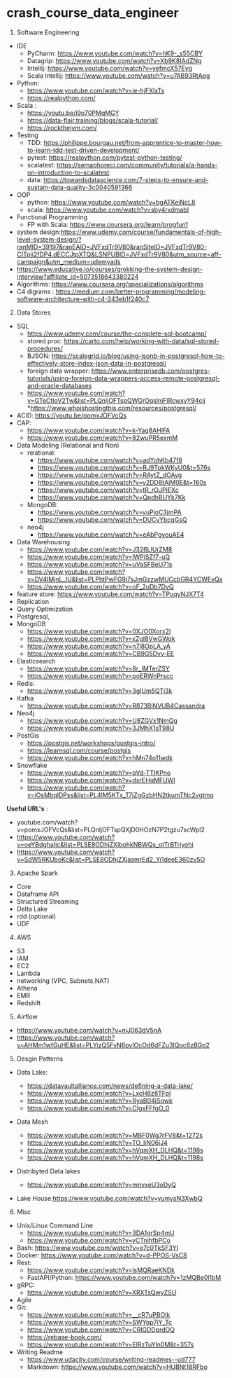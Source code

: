 # crash_course_data_engineer

1. Software Engineering
* IDE
  * PyCharm: https://www.youtube.com/watch?v=hK9-_s55CBY
  * Datagrip: https://www.youtube.com/watch?v=Xb9K8IAdZNg
  * Intellij: https://www.youtube.com/watch?v=yefmcX57Eyg
  * Scala Intellij: https://www.youtube.com/watch?v=u7AB93RtApg
* Python: 
  * https://www.youtube.com/watch?v=ie-hjFXlxTs
  * https://realpython.com/
* Scala :
  * https://youtu.be/i9o70PMqMGY
  * https://data-flair.training/blogs/scala-tutorial/
  * https://rockthejvm.com/
* Testing
  * TDD: https://philippe.bourgau.net/from-apprentice-to-master-how-to-learn-tdd-test-driven-development/
  * pytest: https://realpython.com/pytest-python-testing/
  * scalatest: https://semaphoreci.com/community/tutorials/a-hands-on-introduction-to-scalatest
  * data: https://towardsdatascience.com/7-steps-to-ensure-and-sustain-data-quality-3c0040591366
* OOP
  * python: https://www.youtube.com/watch?v=bgATKeiNcL8
  * scala: https://www.youtube.com/watch?v=sby4rxdmabI
* Functional Programming
  * FP with Scala: https://www.coursera.org/learn/progfun1
* system design:https://www.udemy.com/course/fundamentals-of-high-level-system-design/?ranMID=39197&ranEAID=JVFxdTr9V80&ranSiteID=JVFxdTr9V80-CITpii2fDP4.dECCJtpXTQ&LSNPUBID=JVFxdTr9V80&utm_source=aff-campaign&utm_medium=udemyads
* https://www.educative.io/courses/grokking-the-system-design-interview?affiliate_id=5073518643380224
* Algorithms: https://www.coursera.org/specializations/algorithms
* C4 digrams : https://medium.com/better-programming/modeling-software-architecture-with-c4-243eb1f240c7
2. Data Stores
  * SQL 
    * https://www.udemy.com/course/the-complete-sql-bootcamp/
    * stored proc: https://carto.com/help/working-with-data/sql-stored-procedures/
    * BJSON: https://scalegrid.io/blog/using-jsonb-in-postgresql-how-to-effectively-store-index-json-data-in-postgresql/
    * foreign data wrapper: https://www.enterprisedb.com/postgres-tutorials/using-foreign-data-wrappers-access-remote-postgresql-and-oracle-databases
    * https://www.youtube.com/watch?v=GTeCtIoV2Tw&list=PLQnljOFTspQWGrOqslniFlRcwxyY94cjj
    *https://www.whoishostingthis.com/resources/postgresql/
  * ACID: https://youtu.be/pomxJOFVcQs
  * CAP: 
    * https://www.youtube.com/watch?v=k-Yaq8AHlFA
    * https://www.youtube.com/watch?v=82wuPR5exmM
  * Data Modeling (Relational and Non)
    * relational:
      * https://www.youtube.com/watch?v=adYohKb47f8
      * https://www.youtube.com/watch?v=RJ9TpkWKyU0&t=576s
      * https://www.youtube.com/watch?v=RAytZ_dOAyg
      * https://www.youtube.com/watch?v=y2DD8tAjM0E&t=160s
      * https://www.youtube.com/watch?v=tR_rOJPiEXc
      * https://www.youtube.com/watch?v=QpdhBUYk7Kk
    * MongoDB:
      * https://www.youtube.com/watch?v=yuPjoC3jmPA
      * https://www.youtube.com/watch?v=DUCvYbcgGsQ
    * neo4j
      * https://www.youtube.com/watch?v=eAbPgyouAE4
  * Data Warehousing
    * https://www.youtube.com/watch?v=J326LIUrZM8
    * https://www.youtube.com/watch?v=lWPiSZf7-uQ
    * https://www.youtube.com/watch?v=uVaSFBeU71s
    * https://www.youtube.com/watch?v=DV4IMjnL_IU&list=PLPhtPwFG9i7sJmGzzwMUCcbGR4YCWEvQx
    * https://www.youtube.com/watch?v=oF_2uDb7DvQ
  * feature store: https://www.youtube.com/watch?v=TPuqyNJX7T4
  * Replication
  * Query Optimization
  * Postgresql,
  * MongoDB 
    * https://www.youtube.com/watch?v=0XJO0Xorx2I
    * https://www.youtube.com/watch?v=xZgI8VwGWqk
    * https://www.youtube.com/watch?v=n7l8OpLA_yA
    * https://www.youtube.com/watch?v=CB9G5Dvv-EE
  * Elasticsearch
    * https://www.youtube.com/watch?v=8r_IMTerZSY
    * https://www.youtube.com/watch?v=poERWnPrscc
  * Redis:
    * https://www.youtube.com/watch?v=3gIUm5QTi3k
  * Kafka
    * https://www.youtube.com/watch?v=R873BlNVUB4Cassandra
  * Neo4j
    * https://www.youtube.com/watch?v=U8ZGVx1NmQg
    * https://www.youtube.com/watch?v=3JMhX1sT98U
  * PostGis 
    * https://postgis.net/workshops/postgis-intro/
    * https://learnsql.com/course/postgis
    * https://www.youtube.com/watch?v=hMn74o11wdk
  * Snowflake
    * https://www.youtube.com/watch?v=pVd-TTIKPno
    * https://www.youtube.com/watch?v=dxrEHqMFUWI
    * https://www.youtube.com/watch?v=iOsMbqIDPss&list=PL4IM5KTx_T7jZgGzbHN2tkumTNc2vgtmq
    
**Useful URL's** : 
  * youtube.com/watch?v=pomxJOFVcQs&list=PLQnljOFTspQXjD0HOzN7P2tgzu7scWpl2
  * https://www.youtube.com/watch?v=oeYBdghaIjc&list=PLSE8ODhjZXjbohkNBWQs_otTrBTrjyohi
  * https://www.youtube.com/watch?v=SdW5RKUboKc&list=PLSE8ODhjZXjasmrEd2_Yi1deeE360zv5O

3. Apache Spark
  * Core
  * Dataframe API
  * Structured Streaming
  * Delta Lake
  * rdd (optional)
  * UDF
  
4. AWS
* S3
* IAM
* EC2
* Lambda
* networking (VPC, Subnets,NAT)
* Athena
* EMR
* Redshift

5. Airflow
  * https://www.youtube.com/watch?v=niJ063dV5nA
  * https://www.youtube.com/watch?v=AHMm1wfGuHE&list=PLYizQ5FvN6pvIOcOd6dFZu3lQqc6zBGp2

5. Desgin Patterns
* Data Lake:
  * https://datavaultalliance.com/news/defining-a-data-lake/
  * https://www.youtube.com/watch?v=LxcH6z8TFpI
  * https://www.youtube.com/watch?v=RyaB04jSqwk
  * https://www.youtube.com/watch?v=CIgxFFfgO_0
* Data Mesh
  * https://www.youtube.com/watch?v=MBF0Wg7rFV8&t=1272s
  * https://www.youtube.com/watch?v=TO_IiN06jJ4
  * https://www.youtube.com/watch?v=hVqmXH_DLHQ&t=1198s
  * https://www.youtube.com/watch?v=hVqmXH_DLHQ&t=1198s
  
* Distribyted Data lakes
  * https://www.youtube.com/watch?v=mnvxeU3oDyQ
  
* Lake House:https://www.youtube.com/watch?v=yumysN3XwbQ


6. Misc
* Unix/Linux Command Line
  * https://www.youtube.com/watch?v=3DA1grSp4mU
  * https://www.youtube.com/watch?v=yCTnihfbPCo
* Bash: https://www.youtube.com/watch?v=e7c0TkSF3YI
* Docker: https://www.youtube.com/watch?v=d-PPOS-VsC8
* Rest: 
  * https://www.youtube.com/watch?v=lsMQRaeKNDk
  * FastAPI/Python: https://www.youtube.com/watch?v=1zMQBe0l1bM
* gRPC:
  * https://www.youtube.com/watch?v=XRXTsQwyZSU
* Agile
* Git:
  * https://www.youtube.com/watch?v=__cR7uPBOIk 
  * https://www.youtube.com/watch?v=SWYqp7iY_Tc
  * https://www.youtube.com/watch?v=CRlGDDprdOQ
  * https://rebase-book.com/
  * https://www.youtube.com/watch?v=ElRzTuYln0M&t=357s
* Writing Readme
  * https://www.udacity.com/course/writing-readmes--ud777
  * Markdown: https://www.youtube.com/watch?v=HUBNt18RFbo
